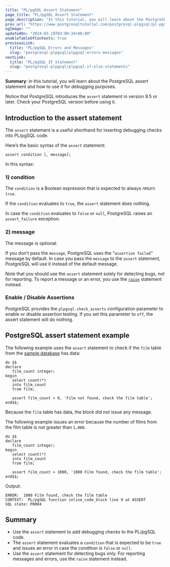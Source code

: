 ```yaml
---
title: "PL/pgSQL Assert Statement"
page_title: "PL/pgSQL Assert Statement"
page_description: "In this tutorial, you will learn about the PostgreSQL assert statement and how to use it for debugging purposes."
prev_url: "https://www.postgresqltutorial.com/postgresql-plpgsql/pl-pgsql-assert/"
ogImage: ""
updatedOn: "2024-03-19T03:00:24+00:00"
enableTableOfContents: true
previousLink: 
  title: "PL/pgSQL Errors and Messages"
  slug: "postgresql-plpgsql/plpgsql-errors-messages"
nextLink: 
  title: "PL/pgSQL IF Statement"
  slug: "postgresql-plpgsql/plpgsql-if-else-statements"
---
```





**Summary**: in this tutorial, you will learn about the PostgreSQL assert statement and how to use it for debugging purposes.

Notice that PostgreSQL introduces the `assert` statement in version 9\.5 or later. Check your PostgreSQL version before using it.


## Introduction to the assert statement

The `assert` statement is a useful shorthand for inserting debugging checks into PL/pgSQL code.

Here’s the basic syntax of the `assert` statement:


```pgsql
assert condition [, message];
```
In this syntax:


### 1\) condition

The `condition` is a Boolean expression that is expected to always return `true`.

If the `condition` evaluates to `true`, the `assert` statement does nothing.

In case the `condition` evaluates to `false` or `null`, PostgreSQL raises an `assert_failure` exception.


### 2\) message

The message is optional.

If you don’t pass the `message`, PostgreSQL uses the “`assertion failed`” message by default. In case you pass the `message` to the `assert` statement, PostgreSQL will use it instead of the default message.

Note that you should use the `assert` statement solely for detecting bugs, not for reporting. To report a message or an error, you use the [`raise`](plpgsql-errors-messages) statement instead.


### Enable / Disable Assertions

PostgreSQL provides the `plpgsql.check_asserts` configuration parameter to enable or disable assertion testing. If you set this parameter to `off`, the assert statement will do nothing.


## PostgreSQL assert statement example

The following example uses the `assert` statement to check if the `film` table from the [sample database](../postgresql-getting-started/postgresql-sample-database) has data:


```pgsql
do $$
declare 
   film_count integer;
begin
   select count(*)
   into film_count
   from film;
   
   assert film_count > 0, 'Film not found, check the film table';
end$$;
```
Because the `film` table has data, the block did not issue any message.

The following example issues an error because the number of films from the film table is not greater than `1,000`.


```pgsql
do $$
declare 
   film_count integer;
begin
   select count(*)
   into film_count
   from film;
   
   assert film_count > 1000, '1000 Film found, check the film table';
end$$;
```
Output:


```shell
ERROR:  1000 Film found, check the film table
CONTEXT:  PL/pgSQL function inline_code_block line 9 at ASSERT
SQL state: P0004
```

## Summary

* Use the `assert` statement to add debugging checks to the PL/pgSQL code.
* The `assert` statement evaluates a `condition` that is expected to be `true` and issues an error in case the condition is `false` or `null`.
* Use the `assert` statement for detecting bugs only. For reporting messages and errors, use the `raise` statement instead.

